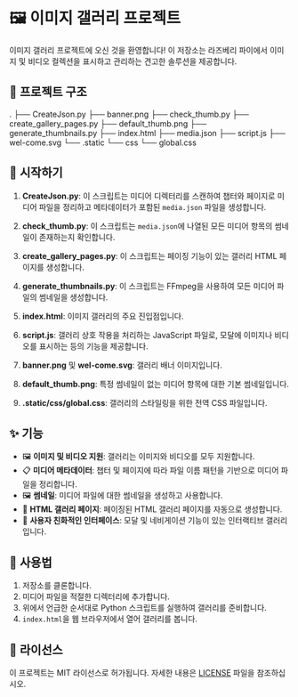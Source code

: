 # 🖼️ 이미지 갤러리 프로젝트

이미지 갤러리 프로젝트에 오신 것을 환영합니다! 이 저장소는 라즈베리 파이에서 이미지 및 비디오 컬렉션을 표시하고 관리하는 견고한 솔루션을 제공합니다.

## 📂 프로젝트 구조

.
├── CreateJson.py
├── banner.png
├── check_thumb.py
├── create_gallery_pages.py
├── default_thumb.png
├── generate_thumbnails.py
├── index.html
├── media.json
├── script.js
├── wel-come.svg
└── .static
└── css
└── global.css


## 🚀 시작하기

1. **CreateJson.py**: 이 스크립트는 미디어 디렉터리를 스캔하여 챕터와 페이지로 미디어 파일을 정리하고 메타데이터가 포함된 `media.json` 파일을 생성합니다.

2. **check_thumb.py**: 이 스크립트는 `media.json`에 나열된 모든 미디어 항목의 썸네일이 존재하는지 확인합니다.

3. **create_gallery_pages.py**: 이 스크립트는 페이징 기능이 있는 갤러리 HTML 페이지를 생성합니다.

4. **generate_thumbnails.py**: 이 스크립트는 FFmpeg을 사용하여 모든 미디어 파일의 썸네일을 생성합니다.

5. **index.html**: 이미지 갤러리의 주요 진입점입니다.

6. **script.js**: 갤러리 상호 작용을 처리하는 JavaScript 파일로, 모달에 이미지나 비디오를 표시하는 등의 기능을 제공합니다.

7. **banner.png** 및 **wel-come.svg**: 갤러리 배너 이미지입니다.

8. **default_thumb.png**: 특정 썸네일이 없는 미디어 항목에 대한 기본 썸네일입니다.

9. **.static/css/global.css**: 갤러리의 스타일링을 위한 전역 CSS 파일입니다.

## ✨ 기능

- 🖼️ **이미지 및 비디오 지원**: 갤러리는 이미지와 비디오를 모두 지원합니다.
- 📋 **미디어 메타데이터**: 챕터 및 페이지에 따라 파일 이름 패턴을 기반으로 미디어 파일을 정리합니다.
- 🖼️ **썸네일**: 미디어 파일에 대한 썸네일을 생성하고 사용합니다.
- 📃 **HTML 갤러리 페이지**: 페이징된 HTML 갤러리 페이지를 자동으로 생성합니다.
- 🎯 **사용자 친화적인 인터페이스**: 모달 및 네비게이션 기능이 있는 인터랙티브 갤러리입니다.

## 📌 사용법

1. 저장소를 클론합니다.
2. 미디어 파일을 적절한 디렉터리에 추가합니다.
3. 위에서 언급한 순서대로 Python 스크립트를 실행하여 갤러리를 준비합니다.
4. `index.html`을 웹 브라우저에서 열어 갤러리를 봅니다.

## 📜 라이선스

이 프로젝트는 MIT 라이선스로 허가됩니다. 자세한 내용은 [LICENSE](LICENSE) 파일을 참조하십시오.
